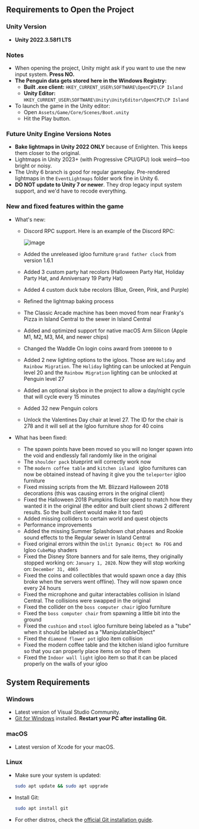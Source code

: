 ## Requirements to Open the Project

### Unity Version
- **Unity 2022.3.58f1 LTS**

### Notes
- When opening the project, Unity might ask if you want to use the new input system. **Press NO.**
- **The Penguin data gets stored here in the Windows Registry:**  
  - **Built .exe client:** `HKEY_CURRENT_USER\SOFTWARE\OpenCPI\CP Island`  
  - **Unity Editor:** `HKEY_CURRENT_USER\SOFTWARE\Unity\UnityEditor\OpenCPI\CP Island`
- To launch the game in the Unity editor:
  - Open `Assets/Game/Core/Scenes/Boot.unity`
  - Hit the Play button.

### Future Unity Engine Versions Notes
- **Bake lightmaps in Unity 2022 ONLY** because of Enlighten. This keeps them closer to the original.
- Lightmaps in Unity 2023+ (with Progressive CPU/GPU) look weird—too bright or noisy.
- The Unity 6 branch is good for regular gameplay. Pre-rendered lightmaps in the `EventLightmaps` folder work fine in Unity 6.
- **DO NOT update to Unity 7 or newer**. They drop legacy input system support, and we'd have to recode everything.

### New and fixed features within the game
- What's new:
    - Discord RPC support. Here is an example of the Discord RPC:
      
      ![image](https://github.com/user-attachments/assets/ea786664-c5fa-47e9-8d23-5776ab85b840)

    - Added the unreleased igloo furniture ```grand father clock``` from version 1.6.1
    - Added 3 custom party hat recolors (Halloween Party Hat, Holiday Party Hat, and Anniversary 19 Party Hat)
    - Added 4 custom duck tube recolors (Blue, Green, Pink, and Purple)
    - Refined the lightmap baking process
    - The Classic Arcade machine has been moved from near Franky's Pizza in Island Central to the sewer in Island Central
    - Added and optimized support for native macOS Arm Silicon (Apple M1, M2, M3, M4, and newer chips)
    - Changed the Waddle On login coins award from ```1000000``` to ```0```
    - Added 2 new lighting options to the igloos. Those are ```Holiday``` and ```Rainbow Migration```. The ```Holiday``` lighting can be unlocked at Penguin level 20 and the ```Rainbow Migration``` lighting can be unlocked at Penguin level 27
    - Added an optional skybox in the project to allow a day/night cycle that will cycle every 15 minutes
    - Added 32 new Penguin colors
	- Unlock the Valentines Day chair at level 27. The ID for the chair is 278 and it will sell at the Igloo furniture shop for 40 coins

- What has been fixed:
    - The spawn points have been moved so you will no longer spawn into the void and endlessly fall randomly like in the original
    - The ```shoulder pack``` blueprint will correctly work now
    - The ```modern coffee table``` and ```kitchen island ``` igloo furnitures can now be obtained instead of having it give you the ```teleporter``` igloo furniture
    - Fixed missing scripts from the Mt. Blizzard Halloween 2018 decorations (this was causing errors in the original client)
    - Fixed the Halloween 2018 Pumpkins flicker speed to match how they wanted it in the original (the editor and built client shows 2 different results. So the built client would make it too fast)
    - Added missing colliders to certain world and quest objects
    - Performance improvements
    - Added the missing Summer Splashdown chat phases and Rookie sound effects to the Regular sewer in Island Central
    - Fixed original errors within the ```Unlit Dynamic Object No FOG``` and Igloo ```CubeMap``` shaders
    - Fixed the Disney Store banners and for sale items, they originally stopped working on: ```January 1, 2020```. Now they will stop working on: ```December 31, 4065```
    - Fixed the coins and collectibles that would spawn once a day (this broke when the servers went offline). They will now spawn once every 24 hours
    - Fixed the microphone and guitar interactables collision in Island Central. The collisions were swapped in the original
	- Fixed the collider on the ```boss computer chair``` igloo furniture
	- Fixed the ```boss computer chair``` from spawning a little bit into the ground
	- Fixed the ```cushion``` and ```stool``` igloo furniture being labeled as a "tube" when it should be labeled as a "ManipulatableObject"
	- Fixed the ```diamond flower pot``` igloo item collision
	- Fixed the modern coffee table and the kitchen island igloo furniture so that you can properly place items on top of them
	- Fixed the ```Indoor wall light``` igloo item so that it can be placed properly on the walls of your igloo
      
## System Requirements

### Windows
- Latest version of Visual Studio Community.
- [Git for Windows](https://git-scm.com/downloads/win) installed. **Restart your PC after installing Git.**

### macOS
- Latest version of Xcode for your macOS.

### Linux
- Make sure your system is updated:
  ```bash
  sudo apt update && sudo apt upgrade
  ```
- Install Git:
  ```bash
  sudo apt install git
  ```
- For other distros, check the [official Git installation guide](https://git-scm.com/book/en/v2/Getting-Started-Installing-Git).

